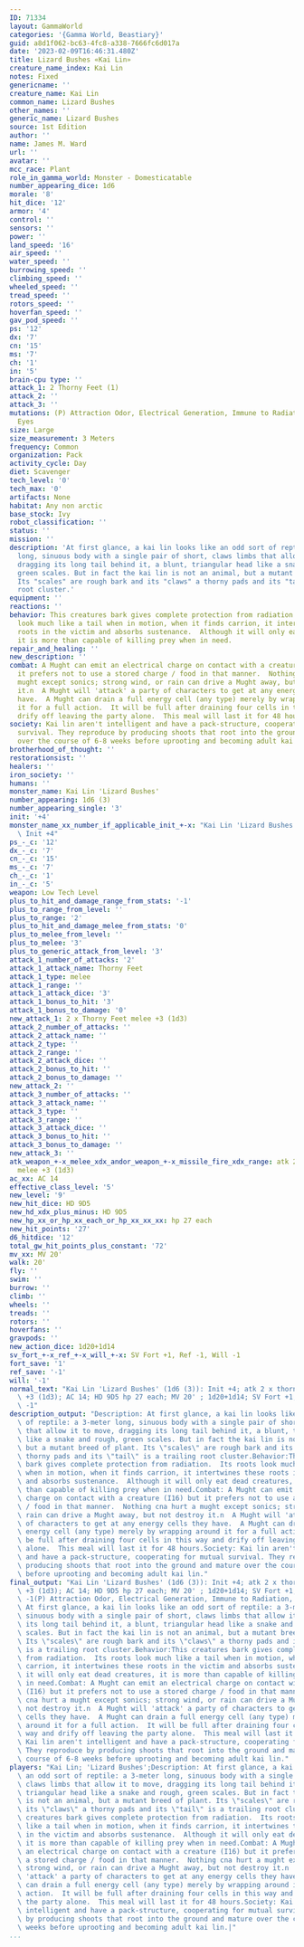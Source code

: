 ```yaml
---
ID: 71334
layout: GammaWorld
categories: '{Gamma World, Beastiary}'
guid: a8d1f062-bc63-4fc8-a338-7666fc6d017a
date: '2023-02-09T16:46:31.480Z'
title: Lizard Bushes «Kai Lin»
creature_name_index: Kai Lin
notes: Fixed
genericname: ''
creature_name: Kai Lin
common_name: Lizard Bushes
other_names: ''
generic_name: Lizard Bushes
source: 1st Edition
author: ''
name: James M. Ward
url: ''
avatar: ''
mcc_race: Plant
role_in_gamma_world: Monster - Domesticatable
number_appearing_dice: 1d6
morale: '8'
hit_dice: '12'
armor: '4'
control: ''
sensors: ''
power: ''
land_speed: '16'
air_speed: ''
water_speed: ''
burrowing_speed: ''
climbing_speed: ''
wheeled_speed: ''
tread_speed: ''
rotors_speed: ''
hoverfan_speed: ''
gav_pod_speed: ''
ps: '12'
dx: '7'
cn: '15'
ms: '7'
ch: '1'
in: '5'
brain-cpu type: ''
attack_1: 2 Thorny Feet (1)
attack_2: ''
attack_3: ''
mutations: (P) Attraction Odor, Electrical Generation, Immune to Radiation, Radiation
  Eyes
size: Large
size_measurement: 3 Meters
frequency: Common
organization: Pack
activity_cycle: Day
diet: Scavenger
tech_level: '0'
tech_max: '0'
artifacts: None
habitat: Any non arctic
base_stock: Ivy
robot_classification: ''
status: ''
mission: ''
description: 'At first glance, a kai lin looks like an odd sort of reptile: a 3-meter
  long, sinuous body with a single pair of short, claws limbs that allow it to move,
  dragging its long tail behind it, a blunt, triangular head like a snake and rough,
  green scales. But in fact the kai lin is not an animal, but a mutant breed of plant.
  Its "scales" are rough bark and its "claws" a thorny pads and its "tail" is a trailing
  root cluster.'
equipment: ''
reactions: ''
behavior: This creatures bark gives complete protection from radiation.  Its roots
  look much like a tail when in motion, when it finds carrion, it intertwines these
  roots in the victim and absorbs sustenance.  Although it will only eat dead creatures,
  it is more than capable of killing prey when in need.
repair_and_healing: ''
new_description: ''
combat: A Mught can emit an electrical charge on contact with a creature (I16) but
  it prefers not to use a stored charge / food in that manner.  Nothing cna hurt a
  mught except sonics; strong wind, or rain can drive a Mught away, but not destroy
  it.n  A Mught will 'attack' a party of characters to get at any energy cells they
  have.  A Mught can drain a full energy cell (any type) merely by wrapping around
  it for a full action.  It will be full after draining four cells in this way and
  drify off leaving the party alone.  This meal will last it for 48 hours.
society: Kai lin aren't intelligent and have a pack-structure, cooperating for mutual
  survival. They reproduce by producing shoots that root into the ground and mature
  over the course of 6-8 weeks before uprooting and becoming adult kai lin.
brotherhood_of_thought: ''
restorationsist: ''
healers: ''
iron_society: ''
humans: ''
monster_name: Kai Lin 'Lizard Bushes'
number_appearing: 1d6 (3)
number_appearing_single: '3'
init: '+4'
monster_name_xx_number_if_applicable_init_+-x: "Kai Lin 'Lizard Bushes' (1d6 (3)):\
  \ Init +4"
ps_-_c: '12'
dx_-_c: '7'
cn_-_c: '15'
ms_-_c: '7'
ch_-_c: '1'
in_-_c: '5'
weapon: Low Tech Level
plus_to_hit_and_damage_range_from_stats: '-1'
plus_to_range_from_level: ''
plus_to_range: '2'
plus_to_hit_and_damage_melee_from_stats: '0'
plus_to_melee_from_level: ''
plus_to_melee: '3'
plus_to_generic_attack_from_level: '3'
attack_1_number_of_attacks: '2'
attack_1_attack_name: Thorny Feet
attack_1_type: melee
attack_1_range: ''
attack_1_attack_dice: '3'
attack_1_bonus_to_hit: '3'
attack_1_bonus_to_damage: '0'
new_attack_1: 2 x Thorny Feet melee +3 (1d3)
attack_2_number_of_attacks: ''
attack_2_attack_name: ''
attack_2_type: ''
attack_2_range: ''
attack_2_attack_dice: ''
attack_2_bonus_to_hit: ''
attack_2_bonus_to_damage: ''
new_attack_2: ''
attack_3_number_of_attacks: ''
attack_3_attack_name: ''
attack_3_type: ''
attack_3_range: ''
attack_3_attack_dice: ''
attack_3_bonus_to_hit: ''
attack_3_bonus_to_damage: ''
new_attack_3: ''
atk_weapon_+-x_melee_xdx_andor_weapon_+-x_missile_fire_xdx_range: atk 2 x thorny feet
  melee +3 (1d3)
ac_xx: AC 14
effective_class_level: '5'
new_level: '9'
new_hit_dice: HD 9D5
new_hd_xdx_plus_minus: HD 9D5
new_hp_xx_or_hp_xx_each_or_hp_xx_xx_xx: hp 27 each
new_hit_points: '27'
d6_hitdice: '12'
total_gw_hit_points_plus_constant: '72'
mv_xx: MV 20'
walk: 20'
fly: ''
swim: ''
burrow: ''
climb: ''
wheels: ''
treads: ''
rotors: ''
hoverfans: ''
gravpods: ''
new_action_dice: 1d20+1d14
sv_fort_+-x_ref_+-x_will_+-x: SV Fort +1, Ref -1, Will -1
fort_save: '1'
ref_save: '-1'
will: '-1'
normal_text: "Kai Lin 'Lizard Bushes' (1d6 (3)): Init +4; atk 2 x thorny feet melee\
  \ +3 (1d3); AC 14; HD 9D5 hp 27 each; MV 20' ; 1d20+1d14; SV Fort +1, Ref -1, Will\
  \ -1"
description_output: "Description: At first glance, a kai lin looks like an odd sort\
  \ of reptile: a 3-meter long, sinuous body with a single pair of short, claws limbs\
  \ that allow it to move, dragging its long tail behind it, a blunt, triangular head\
  \ like a snake and rough, green scales. But in fact the kai lin is not an animal,\
  \ but a mutant breed of plant. Its \"scales\" are rough bark and its \"claws\" a\
  \ thorny pads and its \"tail\" is a trailing root cluster.Behavior:This creatures\
  \ bark gives complete protection from radiation.  Its roots look much like a tail\
  \ when in motion, when it finds carrion, it intertwines these roots in the victim\
  \ and absorbs sustenance.  Although it will only eat dead creatures, it is more\
  \ than capable of killing prey when in need.Combat: A Mught can emit an electrical\
  \ charge on contact with a creature (I16) but it prefers not to use a stored charge\
  \ / food in that manner.  Nothing cna hurt a mught except sonics; strong wind, or\
  \ rain can drive a Mught away, but not destroy it.n  A Mught will 'attack' a party\
  \ of characters to get at any energy cells they have.  A Mught can drain a full\
  \ energy cell (any type) merely by wrapping around it for a full action.  It will\
  \ be full after draining four cells in this way and drify off leaving the party\
  \ alone.  This meal will last it for 48 hours.Society: Kai lin aren't intelligent\
  \ and have a pack-structure, cooperating for mutual survival. They reproduce by\
  \ producing shoots that root into the ground and mature over the course of 6-8 weeks\
  \ before uprooting and becoming adult kai lin."
final_output: "Kai Lin 'Lizard Bushes' (1d6 (3)): Init +4; atk 2 x thorny feet melee\
  \ +3 (1d3); AC 14; HD 9D5 hp 27 each; MV 20' ; 1d20+1d14; SV Fort +1, Ref -1, Will\
  \ -1(P) Attraction Odor, Electrical Generation, Immune to Radiation, Radiation EyesDescription:\
  \ At first glance, a kai lin looks like an odd sort of reptile: a 3-meter long,\
  \ sinuous body with a single pair of short, claws limbs that allow it to move, dragging\
  \ its long tail behind it, a blunt, triangular head like a snake and rough, green\
  \ scales. But in fact the kai lin is not an animal, but a mutant breed of plant.\
  \ Its \"scales\" are rough bark and its \"claws\" a thorny pads and its \"tail\"\
  \ is a trailing root cluster.Behavior:This creatures bark gives complete protection\
  \ from radiation.  Its roots look much like a tail when in motion, when it finds\
  \ carrion, it intertwines these roots in the victim and absorbs sustenance.  Although\
  \ it will only eat dead creatures, it is more than capable of killing prey when\
  \ in need.Combat: A Mught can emit an electrical charge on contact with a creature\
  \ (I16) but it prefers not to use a stored charge / food in that manner.  Nothing\
  \ cna hurt a mught except sonics; strong wind, or rain can drive a Mught away, but\
  \ not destroy it.n  A Mught will 'attack' a party of characters to get at any energy\
  \ cells they have.  A Mught can drain a full energy cell (any type) merely by wrapping\
  \ around it for a full action.  It will be full after draining four cells in this\
  \ way and drify off leaving the party alone.  This meal will last it for 48 hours.Society:\
  \ Kai lin aren't intelligent and have a pack-structure, cooperating for mutual survival.\
  \ They reproduce by producing shoots that root into the ground and mature over the\
  \ course of 6-8 weeks before uprooting and becoming adult kai lin."
players: "Kai Lin; 'Lizard Bushes';Description: At first glance, a kai lin looks like\
  \ an odd sort of reptile: a 3-meter long, sinuous body with a single pair of short,\
  \ claws limbs that allow it to move, dragging its long tail behind it, a blunt,\
  \ triangular head like a snake and rough, green scales. But in fact the kai lin\
  \ is not an animal, but a mutant breed of plant. Its \"scales\" are rough bark and\
  \ its \"claws\" a thorny pads and its \"tail\" is a trailing root cluster.Behavior:This\
  \ creatures bark gives complete protection from radiation.  Its roots look much\
  \ like a tail when in motion, when it finds carrion, it intertwines these roots\
  \ in the victim and absorbs sustenance.  Although it will only eat dead creatures,\
  \ it is more than capable of killing prey when in need.Combat: A Mught can emit\
  \ an electrical charge on contact with a creature (I16) but it prefers not to use\
  \ a stored charge / food in that manner.  Nothing cna hurt a mught except sonics;\
  \ strong wind, or rain can drive a Mught away, but not destroy it.n  A Mught will\
  \ 'attack' a party of characters to get at any energy cells they have.  A Mught\
  \ can drain a full energy cell (any type) merely by wrapping around it for a full\
  \ action.  It will be full after draining four cells in this way and drify off leaving\
  \ the party alone.  This meal will last it for 48 hours.Society: Kai lin aren't\
  \ intelligent and have a pack-structure, cooperating for mutual survival. They reproduce\
  \ by producing shoots that root into the ground and mature over the course of 6-8\
  \ weeks before uprooting and becoming adult kai lin.|"
...
```


